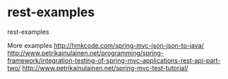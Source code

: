rest-examples
=============

rest-examples


More examples
  http://hmkcode.com/spring-mvc-json-json-to-java/
  http://www.petrikainulainen.net/programming/spring-framework/integration-testing-of-spring-mvc-applications-rest-api-part-two/
  http://www.petrikainulainen.net/spring-mvc-test-tutorial/
